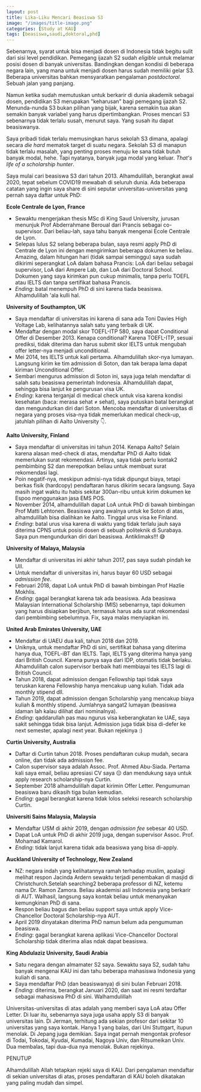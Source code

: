 ```yaml
---
layout: post
title: Lika-Liku Mencari Beasiswa S3
image: "/images/title-image.png"
categories: [Study at KAU]
tags: [beasiswa,saudi,doktoral,phd]
---
```


Sebenarnya, syarat untuk bisa menjadi dosen di Indonesia tidak begitu sulit dari sisi level pendidikan. Pemegang ijazah S2 sudah *eligible* untuk melamar posisi dosen di banyak universitas. Bandingkan dengan kondisi di beberapa negara lain, yang mana untuk menjadi dosen harus sudah memiliki gelar S3. Beberapa universitas bahkan mensyaratkan pengalaman *postdoctoral*. Sebuah jalan yang panjang. 

Namun ketika sudah memutuskan untuk berkarir di dunia akademik sebagai dosen, pendidikan S3 merupakan "keharusan" bagi pemegang ijazah S2. Menunda-nunda S3 bukan pilihan yang bijak, karena semakin tua akan semakin banyak variabel yang harus dipertimbangkan. Proses mencari S3 sebenarnya tidak terlalu susah, menurut saya. Yang susah itu dapat beasiswanya. 

Saya pribadi tidak terlalu memusingkan harus sekolah S3 dimana, apalagi secara *die hard* mematok target di suatu negara. Sekolah S3 di manapun tidak terlalu masalah, yang penting proses menuju ke sana tidak butuh banyak modal, hehe. Tapi nyatanya, banyak juga modal yang keluar. *That's life of a scholarship hunter*.

Saya mulai cari beasiswa S3 dari tahun 2013. Alhamdulillah, berangkat awal 2020, tepat sebelum COVID19 mewabah di seluruh dunia. Ada beberapa catatan yang ingin saya share di sini seputar universitas-universitas yang pernah saya daftar untuk PhD:

**Ecole Centrale de Lyon, France**
- Sewaktu mengerjakan thesis MSc di King Saud University, jurusan menunjuk Prof Abderrahmane Beroual dari Prancis sebagai co-supervisor. Dari beliau-lah, saya tahu banyak mengenai Ecole Centrale de Lyon.   
- Selepas lulus S2 selang beberapa bulan, saya resmi apply PhD di Centrale de Lyon ini dengan mengirimkan beberapa dokumen ke beliau. Amazing, dalam hitungan hari (tidak sampai seminggu) saya sudah dikirimi seperangkat LoA dalam bahasa Prancis: LoA dari beliau sebagai supervisor, LoA dari Ampere Lab, dan LoA dari Doctoral School. Dokumen yang saya kirimkan pun cukup minimalis, tanpa perlu TOEFL atau IELTS dan tanpa sertifikat bahasa Prancis. 
- *Ending*: batal menempuh PhD di sini karena tiada beasiswa. Alhamdulillah 'ala kulli hal.

**University of Southampton, UK**
- Saya mendaftar di universitas ini karena di sana ada Toni Davies High Voltage Lab, kelihatannya salah satu yang terbaik di UK.
- Mendaftar dengan modal skor TOEFL-ITP 580, saya dapat Conditional Offer di Desember 2013. Kenapa conditional? Karena TOEFL-ITP, sesuai prediksi, tidak diterima dan harus submit skor IELTS untuk mengubah offer letter-nya menjadi unconditional. 
- Mei 2014, tes IELTS untuk kali pertama. Alhamdulillah skor-nya lumayan. Langsung kirim ke tim admission di Soton, dan tak berapa lama dapat kiriman Unconditional Offer.
- Sembari mengurus admission di Soton ini, saya juga telah mendaftar di salah satu beasiswa pemerintah Indonesia. Alhamdulillah dapat, sehingga bisa lanjut ke pengurusan visa UK.
- *Ending*: karena terganjal di medical check untuk visa karena kondisi kesehatan (baca: merasa sehat ≠ sehat), saya putuskan batal berangkat dan mengundurkan diri dari Soton. Mencoba mendaftar di universitas di negara yang proses visa-nya tidak memerlukan medical check-up, jatuhlah pilihan di Aalto University 👇.

**Aalto University, Finland**
- Saya mendaftar di universitas ini tahun 2014. Kenapa Aalto? Selain karena alasan med-check di atas, mendaftar PhD di Aalto tidak memerlukan surat rekomendasi. Artinya, saya tidak perlu kontak2 pembimbing S2 dan merepotkan beliau untuk membuat surat rekomendasi lagi.
- Poin negatif-nya, meskipun admisi-nya tidak dipungut biaya, tetapi berkas fisik (hardcopy) pendaftaran harus dikirim secara langsung. Saya masih ingat waktu itu habis sekitar 300an-ribu untuk kirim dokumen ke Espoo menggunakan jasa EMS POS.
- November 2014, alhamdulillah dapat LoA untuk PhD di bawah bimbingan Prof Matti Lehtonen. Beasiswa yang awalnya untuk ke Soton di atas, alhamdulillah bisa dialihkan ke Aalto. Tinggal urus visa ke Finland. 
- *Ending*: batal urus visa karena di waktu yang tidak terlalu jauh saya diterima CPNS untuk posisi dosen di sebuah politeknik di Surabaya. Saya pun mengundurkan diri dari beasiswa. Antiklimaks!!! 😅

**University of Malaya, Malaysia**
- Mendaftar di universitas ini akhir tahun 2017, pas saya sudah pindah ke UII. 
- Untuk mendaftar di universitas ini, harus bayar 60 USD sebagai *admission fee*.
- Februari 2018, dapat LoA untuk PhD di bawah bimbingan Prof Hazlie Mokhlis.
- *Ending*: gagal berangkat karena tak ada beasiswa. Ada beasiswa Malaysian International Scholarship (MIS) sebenarnya, tapi dokumen yang harus disiapkan berjibun, termasuk harus ada surat rekomendasi dari pembimbing sebelumnya. Fix, saya malas menyiapkan ini.

**United Arab Emirates University, UAE**
- Mendaftar di UAEU dua kali, tahun 2018 dan 2019.
- Uniknya, untuk mendaftar PhD di sini, sertifikat bahasa yang diterima hanya dua, TOEFL-iBT dan IELTS. Tapi, IELTS yang diterima hanya yang dari British Council. Karena punya saya dari IDP, otomatis tidak berlaku. Alhamdulillah calon supervisor berbaik hati membiayai tes IELTS lagi di British Council. 
- Tahun 2018, dapat admission dengan Fellowship tapi tidak saya teruskan karena Fellowship hanya mencakup uang kuliah. Tidak ada monthly stipend dll.
- Tahun 2019, dapat admission dengan Scholarship yang mencakup biaya kuliah & monthly stipend. Jumlahnya sangat2 lumayan (beasiswa idaman lah kalau dilihat dari nominalnya).
- *Ending*: qaddarullah pas mau ngurus visa keberangkatan ke UAE, saya sakit sehingga tidak bisa lanjut. Admission juga tidak bisa di-defer ke next semester, apalagi next year. Bukan rejekinya :)

**Curtin University, Australia**
- Daftar di Curtin tahun 2018. Proses pendaftaran cukup mudah, secara online, dan tidak ada admission fee.
- Calon supervisor saya adalah Assoc. Prof. Ahmed Abu-Siada. Pertama kali saya email, beliau apresiasi CV saya 😑 dan mendukung saya untuk apply research scholarship-nya Curtin.
- September 2018 alhamdulillah dapat kirimin Offer Letter. Pengumuman beasiswa baru dikasih tiga bulan kemudian.
- *Ending*: gagal berangkat karena tidak lolos seleksi research scholarship Curtin.

**Universiti Sains Malaysia, Malaysia**
- Mendaftar USM di akhir 2019, dengan *admission fee* sebesar 40 USD.
- Dapat LoA untuk PhD di akhir 2019 juga, dengan supervisor Assoc. Prof. Mohamad Kamarol.
- *Ending*: tidak lanjut karena tidak ada beasiswa yang bisa di-apply. 

**Auckland University of Technology, New Zealand**
- NZ: negara indah yang kelihatannya ramah terhadap muslim, apalagi melihat respon Jacinda Ardern sewaktu terjadi penembakan di masjid di Christchurch.Setelah searching2 beberapa professor di NZ, ketemu nama Dr. Ramon Zamora. Beliau akademisi asli Indonesia yang berkarir di AUT. Walhasil, langsung saya kontak beliau untuk menanyakan kemungkinan PhD di sana.
- Respon beliau bagus dan beliau support saya untuk apply Vice-Chancellor Doctoral Scholarship-nya AUT.
- April 2019 dinyatakan diterima PhD namun belum ada pengumuman beasiswa.
- *Ending*: gagal berangkat karena aplikasi Vice-Chancellor Doctoral Scholarship tidak diterima alias ndak dapat beasiswa.

**King Abdulaziz University, Saudi Arabia**
- Satu negara dengan almamater S2 saya. Sewaktu saya S2, sudah tahu banyak mengenai KAU ini dan tahu beberapa mahasiswa Indonesia yang kuliah di sana.
- Saya mendaftar PhD (dan beasiswanya) di sini bulan Februari 2018.
- *Ending*: diterima, berangkat Januari 2020, dan saat ini resmi terdaftar sebagai mahasiswa PhD di sini. Walhamdulillah

Universitas-universitas di atas adalah yang memberi saya LoA atau Offer Letter. Di luar itu, sebenarnya saya juga usaha apply S3 di banyak universitas lain. Di Jerman, terhitung ada sekian profesor dari sekitar 10 universitas yang saya kontak. Hanya 1 yang balas, dari Uni Stuttgart, itupun menolak. Di Jepang juga demikian. Saya ingat pernah mengontak profesor di Todai, Tokodai, Kyudai, Kumadai, Nagoya Univ, dan Ritsumeikan Univ. Dua membalas, tapi dua-dua nya menolak. Bukan rejekinya.

PENUTUP

Alhamdulillah Allah tetapkan rejeki saya di KAU. Dari pengalaman mendaftar di sekian universitas di atas, proses pendaftaran di KAU boleh dikatakan yang paling mudah dan simpel.
